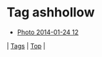 <!--
title: Tag ashhollow
date: 2020-06-28T15:26:59.406Z
tags:
-->
# Tag ashhollow

 * [Photo 2014-01-24 12](74378222493.md)

| [Tags](tags.md) | [Top](index.md) |
